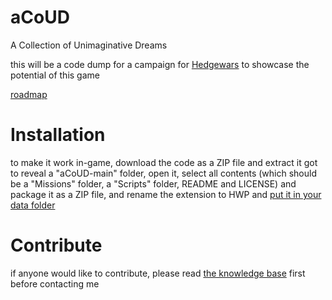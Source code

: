 # aCoUD
A Collection of Unimaginative Dreams

this will be a code dump for a campaign for [Hedgewars](https://www.hedgewars.org/) to showcase the potential of this game

[roadmap](https://docs.google.com/spreadsheets/d/15tYcsRryqzY5E5rcbczyLtZuXW3SZyQzfwme-BqET2M/edit?usp=sharing)

# Installation

to make it work in-game, download the code as a ZIP file and extract it got to reveal a "aCoUD-main" folder, open it, select all contents (which should be a "Missions" folder, a "Scripts" folder, README and LICENSE) and package it as a ZIP file, and rename the extension to HWP and [put it in your data folder](https://www.hedgewars.org/node/6761)

# Contribute

if anyone would like to contribute, please read [the knowledge base](https://www.hedgewars.org/kb/LuaAPI) first before contacting me
